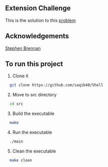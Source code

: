 ## Extension Challenge

This is the solution to this [problem](https://codingchallenges.fyi/challenges/challenge-shell/)

## Acknowledgements

[Stephen Brennan](https://brennan.io/2015/01/16/write-a-shell-in-c/)

## To run this project

1. Clone it

```bash
  git clone https://github.com/saqib40/Shell
```

2. Move to src directory

```bash
  cd src
```

3. Build the executable

```bash
  make
```

4. Run the executable

```bash
  ./main
```

5. Clean the executable

```bash
  make clean
```